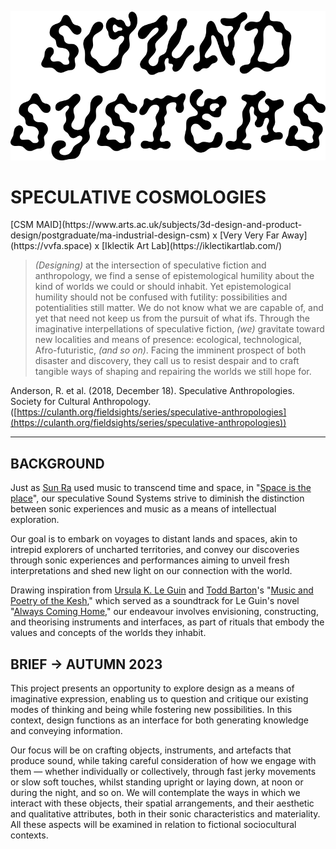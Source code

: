 
![Sound Systems logo](images/soundSysPicnic.png)

<summary> <h1>SPECULATIVE COSMOLOGIES</h1></summary>
[CSM MAID](https://www.arts.ac.uk/subjects/3d-design-and-product-design/postgraduate/ma-industrial-design-csm) x [Very Very Far Away](https://vvfa.space) x [Iklectik Art Lab](https://iklectikartlab.com/)


> _(Designing)_ at the intersection of speculative fiction and anthropology, we find a sense of epistemological humility about the kind of worlds we could or should inhabit. Yet epistemological humility should not be confused with futility: possibilities and potentialities still matter. We do not know what we are capable of, and yet that need not keep us from the pursuit of what ifs. Through the imaginative interpellations of speculative fiction, _(we)_ gravitate toward new localities and means of presence: ecological, technological, Afro-futuristic, _(and so on)_. Facing the imminent prospect of both disaster and discovery, they call us to resist despair and to craft tangible ways of shaping and repairing the worlds we still hope for.


Anderson, R. et al. (2018, December 18).  Speculative Anthropologies. Society for Cultural Anthropology. ([https://culanth.org/fieldsights/series/speculative-anthropologies](https://culanth.org/fieldsights/series/speculative-anthropologies))

---

## BACKGROUND

Just as [Sun Ra](https://en.wikipedia.org/wiki/Sun_Ra) used music to transcend time and space, in "[Space is the place](https://youtu.be/vHLOPBx2BaE)", our speculative Sound Systems strive to diminish the distinction between sonic experiences and music as a means of intellectual exploration.  
  
Our goal is to embark on voyages to distant lands and spaces, akin to intrepid explorers of uncharted territories, and convey our discoveries through sonic experiences and performances aiming to unveil fresh interpretations and shed new light on our connection with the world.  
  
Drawing inspiration from [Ursula K. Le Guin](https://en.wikipedia.org/wiki/Ursula_K._Le_Guin) and [Todd Barton](https://toddbarton.com/about/biography/)'s "[Music and Poetry of the Kesh](https://ursulakleguintoddbarton.bandcamp.com/album/music-and-poetry-of-the-kesh)," which served as a soundtrack for Le Guin's novel "[Always Coming Home](https://en.wikipedia.org/wiki/Always_Coming_Home)," our endeavour involves envisioning, constructing, and theorising instruments and interfaces, as part of rituals that embody the values and concepts of the worlds they inhabit.

## BRIEF → AUTUMN 2023

This project presents an opportunity to explore design as a means of imaginative expression, enabling us to question and critique our existing modes of thinking and being while fostering new possibilities. In this context, design functions as an interface for both generating knowledge and conveying information.  
  
Our focus will be on crafting objects, instruments, and artefacts that produce sound, while taking careful consideration of how we engage with them — whether individually or collectively, through fast jerky movements or slow soft touches, whilst standing upright or laying down, at noon or during the night, and so on. We will contemplate the ways in which we interact with these objects, their spatial arrangements, and their aesthetic and qualitative attributes, both in their sonic characteristics and materiality. All these aspects will be examined in relation to fictional sociocultural contexts.